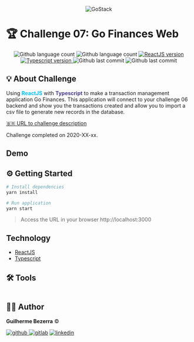 <p align="center">
    <img alt="GoStack" src="https://i.lensdump.com/i/jCEM0c.png" />
</p>

# :trophy: Challenge 07: Go Finances Web

<p align="center">
    <img alt="Github language count" src="  https://img.shields.io/github/languages/count/gbdsantos/bootcamp-gostack-challenge-07">

  <img alt="Github language count" src="https://img.shields.io/github/languages/top/gbdsantos/bootcamp-gostack-frontend-03">

  <a href="https://yarnpkg.com/">
    <img alt="ReactJS version" src="https://img.shields.io/github/package-json/dependency-version/gbdsantos/bootcamp-gostack-challenge-07/react">
  </a>

  <a href="">
    <img alt="Typescript version" src="https://img.shields.io/github/package-json/dependency-version/gbdsantos/bootcamp-gostack-challenge-07/typescript">
  </a>

  <img alt="Github last commit" src="https://wakatime.com/badge/github/gbdsantos/bootcamp-gostack-challenge-07.svg">

  <img alt="Github last commit" src="https://img.shields.io/github/last-commit/gbdsantos/bootcamp-gostack-challenge-07">
</p>

## :bulb: About Challenge

Using <span style="color:deepskyblue; font-weight:bold;">ReactJS</span> with <span style="color:darkslateblue; font-weight:bold;">Typescript</span> to make a transaction management application Go Finances.
This application will connect to your challenge 06 backend and show you the transactions created and allow you to import a csv file to generate new records in the database.

[:brazil: URL to challenge description](https://github.com/Rocketseat/bootcamp-gostack-desafios/tree/master/desafio-fundamentos-reactjs)

Challenge completed on 2020-XX-xx.

## Demo

## :gear: Getting Started

```Bash
# Install dependencies
yarn install

# Run application
yarn start
```

> Access the URL in your browser http://localhost:3000

## Technology

- [ReactJS](https://nodejs.org/en/)
- [Typescript](https://reactjs.org/)

## 🛠️ Tools

<img alt="" src="" />

## :man_astronaut: Author

**Guilherme Bezerra** ©️

[![github](http://ap.imagensbrasil.org/images/2018/12/10/github-logo-1.png) ](http://www.github.com/gbdsantos)
[![gitlab](http://ap.imagensbrasil.org/images/2018/12/10/gitlab-32.png)](https://gitlab.com/gbdsantos1)
[![linkedin](http://ap.imagensbrasil.org/images/2018/12/10/linkedin-1.png)](https://www.linkedin.com/in/gbdsantos/)
